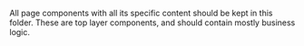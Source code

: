 All page components with all its specific content should be kept in this folder.
These are top layer components, and should contain mostly business logic.
